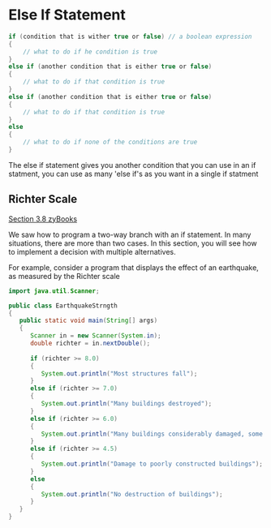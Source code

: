 # Else If Statement 

```java
if (condition that is wither true or false) // a boolean expression
{
    // what to do if he condition is true
}
else if (another condition that is either true or false)
{
    // what to do if that condition is true 
}
else if (another condition that is either true or false)
{
    // what to do if that condition is true 
}
else
{
    // what to do if none of the conditions are true 
}
```
The else if statement gives you another condition that you can use in an if statment, you can use as many 'else if's as you want in a single if statment 

## Richter Scale 
[Section 3.8 zyBooks](https://learn.zybooks.com/zybook/PNWCS12300Fall2023/chapter/3/section/8)

We saw how to program a two-way branch with an if statement. In many situations, there are more than two cases. In this section, you will see how to implement a decision with multiple alternatives.

For example, consider a program that displays the effect of an earthquake, as measured by the Richter scale

```java
import java.util.Scanner;

public class EarthquakeStrngth
{
   public static void main(String[] args)
   {
      Scanner in = new Scanner(System.in);
      double richter = in.nextDouble();
      
      if (richter >= 8.0)
      {
         System.out.println("Most structures fall");
      }
      else if (richter >= 7.0)
      {
         System.out.println("Many buildings destroyed");
      }
      else if (richter >= 6.0)
      {
         System.out.println("Many buildings considerably damaged, some collapse");
      }
      else if (richter >= 4.5)
      {
         System.out.println("Damage to poorly constructed buildings");
      }
      else 
      {
         System.out.println("No destruction of buildings");
      }
   }
}
```

